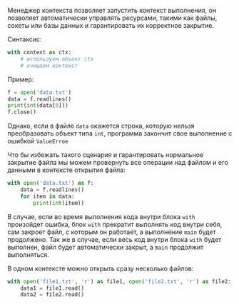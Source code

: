 Менеджер контекста позволяет запустить контекст выполнения, он позволяет автоматически управлять ресурсами, такими как файлы, сокеты или базы данных и гарантировать их корректное закрытие.

Синтаксис:
```python
with context as ctx:
    # используем объект ctx
    # очищаем контекст
```

Пример: 
```python
f = open('data.txt')
data = f.readlines()
print(int(data[0]))
f.close()
```
Однако, если в файле `data` окажется строка, которую нельзя преобразовать объект типа `int`, программа закончит свое выполнение с ошибкой `ValueErroe`

Что бы избежать такого сценария и гарантировать нормальное закрытие файла мы можем провернуть все операции над файлом и его данными в контексте открытия файла:
```python
with open('data.txt') as f:
    data = f.readlines()
    for item in data:
	    print(int(item))
```
В случае, если во время выполнения кода внутри блока `with` произойдет ошибка, блок `with` прекратит выполнять код внутри себя, сам закроет файл, с которым он работает, а выполнение `main` будет продолжено. Так же в случае, если весь код внутри блока `with` будет выполнен, файл будет автоматически закрыт, а `main` продолжит выполняться.

В одном контексте можно открыть сразу несколько файлов:
```python
with open('file1.txt', 'r') as file1, open('file2.txt', 'r') as file2:
    data1 = file1.read()
    data2 = file2.read()
```